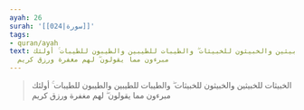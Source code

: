 ```yaml
---
ayah: 26
surah: '[[024|سورة]]'
tags:
- quran/ayah
text: الخبيثات للخبيثين والخبيثون للخبيثات ۖ والطيبات للطيبين والطيبون للطيبات ۚ أولئك
  مبرءون مما يقولون ۖ لهم مغفرة ورزق كريم
---
```

> الخبيثات للخبيثين والخبيثون للخبيثات ۖ والطيبات للطيبين والطيبون للطيبات ۚ أولئك مبرءون مما يقولون ۖ لهم مغفرة ورزق كريم
